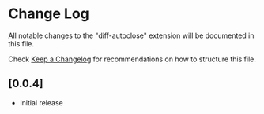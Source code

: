 # Change Log

All notable changes to the "diff-autoclose" extension will be documented in this file.

Check [Keep a Changelog](http://keepachangelog.com/) for recommendations on how to structure this file.

## [0.0.4]

- Initial release